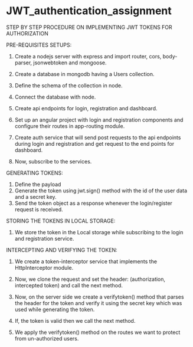 # JWT_authentication_assignment

STEP BY STEP PROCEDURE ON IMPLEMENTING JWT TOKENS FOR AUTHORIZATION

PRE-REQUISITES SETUPS:
1.	Create a nodejs server with express and import router, cors, body-parser, jsonwebtoken and mongoose.

 

2.	Create a database in mongodb having a Users collection.

 

3.	Define the schema of the collection in node.

 

4.	Connect the database with node.
 

5.	Create api endpoints for login, registration and dashboard.

 

6.	Set up an angular project with login and registration components and configure their routes in app-routing module.

7.	Create auth service that will send post requests to the api endpoints during login and registration and get request to the end points for dashboard.
 

8.	Now, subscribe to the services.

 


GENERATING TOKENS:

1.	Define the payload
2.	Generate the token using jwt.sign() method with the id of the user data and a secret key.
3.	Send the token object as a response whenever the login/register request is received.

 

STORING THE TOKENS IN LOCAL STORAGE:
1.	We store the token in the Local storage while subscribing to the login and registration service.
 

INTERCEPTING AND VERIFYING THE TOKEN:
1.	We create a token-interceptor service that implements the HttpInterceptor module.
2.	Now, we clone the request and set the header: (authorization, intercepted token) and call the next method.

 

3.	Now, on the server side we create a verifytoken() method that parses the header for the token and verify it using the secret key which was used while generating the token.

4.	If, the token is valid then we call the next method.
 

5.	We apply the verifytoken() method on the routes we want to protect from un-authorized users.

 
